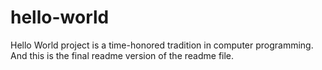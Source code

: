 hello-world
===========

Hello World project is a time-honored tradition in computer programming.
And this is the final readme version of the readme file.
